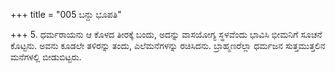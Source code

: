 +++
title = "005 ಬನ್ದು ಭೂಪತಿ"

+++
5. ಧರ್ಮರಾಯನು ಆ ಕೊಳದ ತೀರಕ್ಕೆ ಬಂದು, ಅದನ್ನು ವಾಸಯೋಗ್ಯ ಸ್ಥಳವೆಂದು ಭಾವಿಸಿ ಭೀಮನಿಗೆ ಸೂಚನೆ ಕೊಟ್ಟನು. ಅವನು ಕೂಡಲೇ ತಳಿರನ್ನು ತಂದು, ಎಲೆಮನೆಗಳನ್ನು ರಚಿಸಿದನು. ಬ್ರಾಹ್ಮಣರೆಲ್ಲಾ ಧರ್ಮಜನ ಸುತ್ತಮುತ್ತಲಿನ ಮನೆಗಳಲ್ಲಿ ಬೀಡುಬಿಟ್ಟರು.